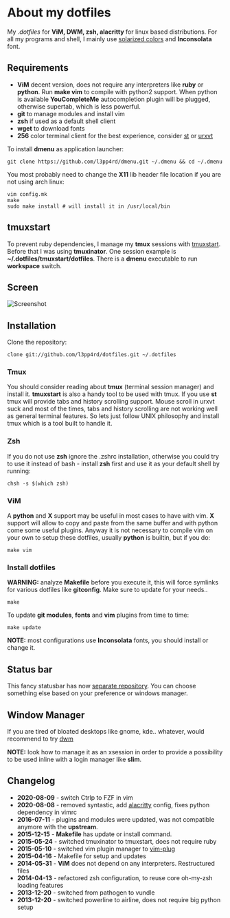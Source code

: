 # About my dotfiles

My _.dotfiles_ for **ViM, DWM, zsh, alacritty** for linux based
distributions. For all my programs and shell, I mainly use [solarized
colors](http://ethanschoonover.com/solarized) and **Inconsolata** font.

## Requirements

- **ViM** decent version, does not require any interpreters like **ruby**
  or **python**. Run **make vim** to compile with python2 support. When
  python is available **YouCompleteMe** autocompletion plugin will be
  plugged, otherwise supertab, which is less powerful.
- **git** to manage modules and install vim
- **zsh** if used as a default shell client
- **wget** to download fonts
- **256** color terminal client for the best experience, consider [st](http://st.suckless.org/)
or [urxvt](https://wiki.gentoo.org/wiki/Rxvt-unicode)

To install **dmenu** as application launcher:

    git clone https://github.com/l3pp4rd/dmenu.git ~/.dmenu && cd ~/.dmenu

You most probably need to change the **X11** lib header file location if
you are not using arch linux:

    vim config.mk
    make
    sudo make install # will install it in /usr/local/bin

## tmuxstart

To prevent ruby dependencies, I manage my **tmux** sessions with
[tmuxstart](https://github.com/treyhunner/tmuxstart). Before that I was
using **tmuxinator**. One session example is
**~/.dotfiles/tmuxstart/dotfiles**. There is a **dmenu** executable to
run **workspace** switch.

## Screen

![Screenshot](https://cloud.githubusercontent.com/assets/132389/11821998/fde7b18c-a374-11e5-9c56-102ac54c70ae.png)

## Installation

Clone the repository:

    clone git://github.com/l3pp4rd/dotfiles.git ~/.dotfiles

### Tmux

You should consider reading about **tmux** (terminal session manager) and
install it. **tmuxstart** is also a handy tool to be used with tmux. If
you use **st** tmux will provide tabs and history scrolling support. Mouse
scroll in urxvt suck and most of the times, tabs and history scrolling
are not working well as general terminal features. So lets just follow
UNIX philosophy and install tmux which is a tool built to handle it.

### Zsh

If you do not use **zsh** ignore the .zshrc installation, otherwise you
could try to use it instead of bash - install **zsh** first and use it as
your default shell by running:

    chsh -s $(which zsh)

### ViM

A **python** and **X** support may be useful in most cases to have with
vim. **X** support will allow to copy and paste from the same buffer and
with python come some useful plugins. Anyway it is not necessary to
compile vim on your own to setup these dotfiles, usually **python** is
builtin, but if you do:

    make vim

### Install dotfiles

**WARNING:** analyze **Makefile** before you execute it, this will force
symlinks for various dotfiles like **gitconfig**. Make sure to update for
your needs..

    make

To update **git modules**, **fonts** and **vim** plugins from time to
time:

    make update

**NOTE:** most configurations use **Inconsolata** fonts, you should
install or change it.

## Status bar

This fancy statusbar has now [separate
repository](https://github.com/l3pp4rd/statusbar). You can choose
something else based on your preference or windows manager.

## Window Manager

If you are tired of bloated desktops like gnome, kde.. whatever, would
recommend to try [dwm](http://dwm.suckless.org/)

**NOTE:** look how to manage it as an xsession in order to provide
a possibility to be used inline with a login manager like **slim**.

## Changelog

- **2020-08-09** - switch Ctrlp to FZF in vim
- **2020-08-08** - removed syntastic, add
  [alacritty](https://github.com/alacritty/alacritty) config, fixes python
  dependency in vimrc
- **2016-07-11** - plugins and modules were updated, was not compatible
  anymore with the **upstream**.
- **2015-12-15** - **Makefile** has update or install command.
- **2015-05-24** - switched tmuxinator to tmuxstart, does not require ruby
- **2015-05-10** - switched vim plugin manager to [vim-plug](https://github.com/junegunn/vim-plug)
- **2015-04-16** - Makefile for setup and updates
- **2014-05-31** - **ViM** does not depend on any interpreters. Restructured files
- **2014-04-13** - refactored zsh configuration, to reuse core oh-my-zsh loading features
- **2013-12-20** - switched from pathogen to vundle
- **2013-12-20** - switched powerline to airline, does not require big python setup

